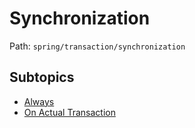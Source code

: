 # Synchronization

Path: `spring/transaction/synchronization`

## Subtopics
- [Always](./always/README.md)
- [On Actual Transaction](./on_actual_transaction/README.md)
